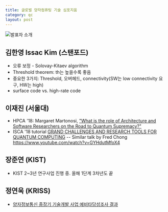 ```yaml
---
title: 글로벌 양자컴퓨팅 기술 심포지움
category: qc
layout: post
---
```


![발표자 소개](https://photos.app.goo.gl/kg9uCTBCahhaS66FA)

## 김한영 Issac Kim (스탠포드)
- 오류 보정 - Solovay-Kitaev algorithm
- Threshold theorem: th는 높을수록 좋음
- 중요한 3가지: Threshold, 오버헤드, connectivity(SW는 low connectivity 요구, HW는  high)
- surface code vs. high-rate code

## 이재진 (서울대)
- HPCA '18: Margaret Martonosi, ["What is the role of Architecture and Software Researchers on the Road to Quantum Supremacy?"](https://pdfs.semanticscholar.org/presentation/0b37/429b1784d0e93138596773c7c2e3f52b822b.pdf)
- ISCA '18 tutorial [GRAND CHALLENGES AND RESEARCH TOOLS FOR QUANTUM COMPUTING](https://www.epiqc.cs.uchicago.edu/isca2018/)
-- Similar talk by Fred Chong https://www.youtube.com/watch?v=GYHdutMfoX4

## 장준연 (KIST)
- KIST 2~3년 연구사업 진행 중. 올해 1단계 3차년도 끝

## 정연욱 (KRISS)
- [양자정보통신 중장기 기술개발 사업 예비타당성조사 결과](http://www.kistep.re.kr/getFileDown.jsp?fileIdx=9142&contentIdx=12011&tbIdx=BRD_BOARD)

